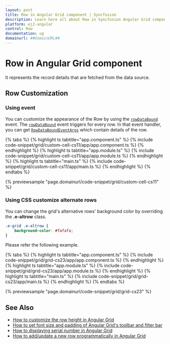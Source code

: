```yaml
---
layout: post
title: Row in Angular Grid component | Syncfusion
description: Learn here all about Row in Syncfusion Angular Grid component of Syncfusion Essential JS 2 and more.
platform: ej2-angular
control: Row 
documentation: ug
domainurl: ##DomainURL##
---
```


# Row in Angular Grid component

It represents the record details that are fetched from the data source.

## Row Customization

### Using event

You can customize the appearance of the Row by using the [`rowDataBound`](https://ej2.syncfusion.com/angular/documentation/api/grid/#rowdatabound) event.
The [`rowDataBound`](https://ej2.syncfusion.com/angular/documentation/api/grid/#rowdatabound) event triggers for every row. In that event handler, you can get [`RowDataBoundEventArgs`](https://ej2.syncfusion.com/angular/documentation/api/grid/rowDataBoundEventArgs) which contain details of the row.

{% tabs %}
{% highlight ts tabtitle="app.component.ts" %}
{% include code-snippet/grid/custom-cell-cs11/app/app.component.ts %}
{% endhighlight %}
{% highlight ts tabtitle="app.module.ts" %}
{% include code-snippet/grid/custom-cell-cs11/app/app.module.ts %}
{% endhighlight %}
{% highlight ts tabtitle="main.ts" %}
{% include code-snippet/grid/custom-cell-cs11/app/main.ts %}
{% endhighlight %}
{% endtabs %}
  
{% previewsample "page.domainurl/code-snippet/grid/custom-cell-cs11" %}

### Using CSS customize alternate rows

You can change the grid's alternative rows' background color by overriding the **.e-altrow** class.

```css
.e-grid .e-altrow {
    background-color: #fafafa;
}
```

Please refer the following example.

{% tabs %}
{% highlight ts tabtitle="app.component.ts" %}
{% include code-snippet/grid/grid-cs23/app/app.component.ts %}
{% endhighlight %}
{% highlight ts tabtitle="app.module.ts" %}
{% include code-snippet/grid/grid-cs23/app/app.module.ts %}
{% endhighlight %}
{% highlight ts tabtitle="main.ts" %}
{% include code-snippet/grid/grid-cs23/app/main.ts %}
{% endhighlight %}
{% endtabs %}
  
{% previewsample "page.domainurl/code-snippet/grid/grid-cs23" %}

## See Also

* [How to customize the row height in Angular Grid](https://www.syncfusion.com/forums/138140/how-to-customize-the-row-height-in-angular-grid)
* [How to set font size and padding of Angular Grid's toolbar and filter bar](https://www.syncfusion.com/forums/150181/how-to-set-font-size-and-padding-of-angular-grids-toolbar-and-filter-bar)
* [How to displaying serial number in Angular Grid](https://www.syncfusion.com/forums/166563/how-to-displaying-serial-number-in-angular-grid)
* [How to add/update a new row programmatically in Angular Grid](https://www.syncfusion.com/forums/144356/how-to-add-update-a-new-row-programmatically-in-angular-grid)